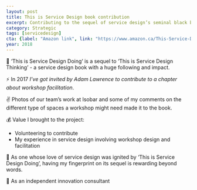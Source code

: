 ```yaml
---
layout: post
title: This is Service Design book contribution
excerpt: Contributing to the sequel of service design’s seminal black book
category: Strategic
tags: [servicedesign]
cta: {label: "Amazon link", link: "https://www.amazon.ca/This-Service-Design-Doing-Applying/dp/1491927186/ref=sr_1_1?ie=UTF8&qid=1517096216&sr=8-1&keywords=this+is+service+design+doing"}
year: 2018
---
```


🏢 ‘This is Service Design Doing‘ is a sequel to ‘This is Service Design Thinking’ - a service design book with a huge following and impact. 

⚡ In 2017 *I’ve got invited by Adam Lawrence to contribute to a chapter about workshop facilitation*. 

✌️ Photos of our team’s work at Isobar and some of my comments on the different type of spaces a workshop might need made it to the book. 

💰 Value I brought to the project:

- Volunteering to contribute
- My experience in service design involving workshop design and facilitation 

💙 As one whose love of service design was ignited by ‘This is Service Design Doing’, having my fingerprint on its sequel is rewarding beyond words. 

👥 As an independent innovation consultant